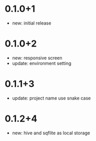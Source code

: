 # 0.1.0+1
- new: initial release

# 0.1.0+2
- new: responsive screen
- update: environment setting

# 0.1.1+3
- update: project name use snake case

# 0.1.2+4
- new: hive and sqflite as local storage
